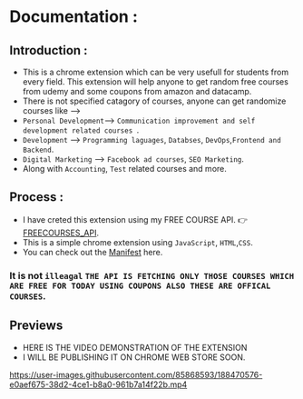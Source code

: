 # Documentation :

## Introduction :

- This is a chrome extension which can be very usefull for students from every field. This extension will help anyone to get random free courses from udemy and some coupons from amazon and datacamp. 
- There is not specified catagory of courses, anyone can get randomize courses like -->
-  `Personal Development`-->  `Communication improvement and self development related courses `. 
-  `Development` --> `Programming laguages`, `Databses`, `DevOps`,`Frontend and Backend`. 
-  `Digital Marketing` --> `Facebook ad courses`, `SEO Marketing`.
-  Along with `Accounting`, `Test` related courses and more. 

## Process :

- I have creted this extension using my FREE COURSE API. 👉[FREECOURSES_API](https://github.com/TuhinBar/freecourses_API).
- This is a simple chrome extension using `JavaScript`, `HTML`,`CSS`.
- You can check out the [Manifest](https://github.com/TuhinBar/Chrome_Extension__CourseAPI/blob/main/manifest.json) here.

### It is not `illeagal` `THE API IS FETCHING ONLY THOSE COURSES WHICH ARE FREE FOR TODAY USING COUPONS ALSO THESE ARE OFFICAL COURSES`.

## Previews

 - HERE IS THE VIDEO  DEMONSTRATION OF THE EXTENSION
 - I WILL BE PUBLISHING IT ON CHROME WEB STORE SOON.


https://user-images.githubusercontent.com/85868593/188470576-e0aef675-38d2-4ce1-b8a0-961b7a14f22b.mp4

